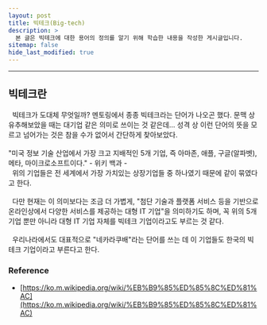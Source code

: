 ```yaml
---
layout: post
title: 빅테크(Big-tech)
description: >
  본 글은 빅테크에 대한 용어의 정의를 알기 위해 학습한 내용을 작성한 게시글입니다.
sitemap: false
hide_last_modified: true
---
```


---

## 빅테크란

&nbsp; 빅테크가 도대체 무엇일까? 멘토링에서 종종 빅테크라는 단어가 나오곤 했다. 문맥 상 유추해보았을 때는 대기업 같은 의미로 쓰이는 것 같은데... 성격 상 이런 단어의 뜻을 모르고 넘어가는 것은 참을 수가 없어서 간단하게 찾아보았다. <br><br>
"미국 정보 기술 산업에서 가장 크고 지배적인 5개 기업, 즉 아마존, 애플, 구글(알파벳), 메타, 마이크로소프트이다." - 위키 백과 - <br>
&nbsp; 위의 기업들은 전 세계에서 가장 가치있는 상장기업들 중 하나였기 때문에 같이 묶였다고 한다. <br><br>
&nbsp; 다만 현재는 이 의미보다는 조금 더 가볍게, "첨단 기술과 플랫폼 서비스 등을 기반으로 온라인상에서 다양한 서비스를 제공하는 대형 IT 기업"을 의미하기도 하며, 꼭 위의 5개 기업 뿐만 아니라 대형 IT 기업 자체를 빅테크 기업이라고도 부르는 것 같다. <br><br>
&nbsp; 우리나라에서도 대표적으로 "네카라쿠배"라는 단어를 쓰는 데 이 기업들도 한국의 빅테크 기업이라고 부른다고 한다.

### Reference

- [https://ko.m.wikipedia.org/wiki/%EB%B9%85%ED%85%8C%ED%81%AC](https://ko.m.wikipedia.org/wiki/%EB%B9%85%ED%85%8C%ED%81%AC)

